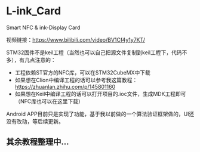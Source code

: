 # L-ink_Card
Smart NFC &amp; ink-Display Card

视频链接：https://www.bilibili.com/video/BV1Cf4y1y7KT/

STM32固件不是keil工程（当然也可以自己把源文件复制到keil工程下，代码不多），有几点注意的：
* 工程依赖ST官方的NFC库，可以在STM32CubeMX中下载
* 如果想在Clion中编译工程的话可以参考我这篇教程：https://zhuanlan.zhihu.com/p/145801160
* 如果想在Keil中编译工程的话可以打开项目的.ioc文件，生成MDK工程即可（NFC库也可以在这里下载）

Android APP目前只是实现了功能，基于我以前做的一个算法验证框架做的，UI还没有改动，等后续更新。



## 其余教程整理中...
